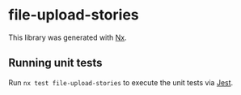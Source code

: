 # file-upload-stories

This library was generated with [Nx](https://nx.dev).

## Running unit tests

Run `nx test file-upload-stories` to execute the unit tests via [Jest](https://jestjs.io).
